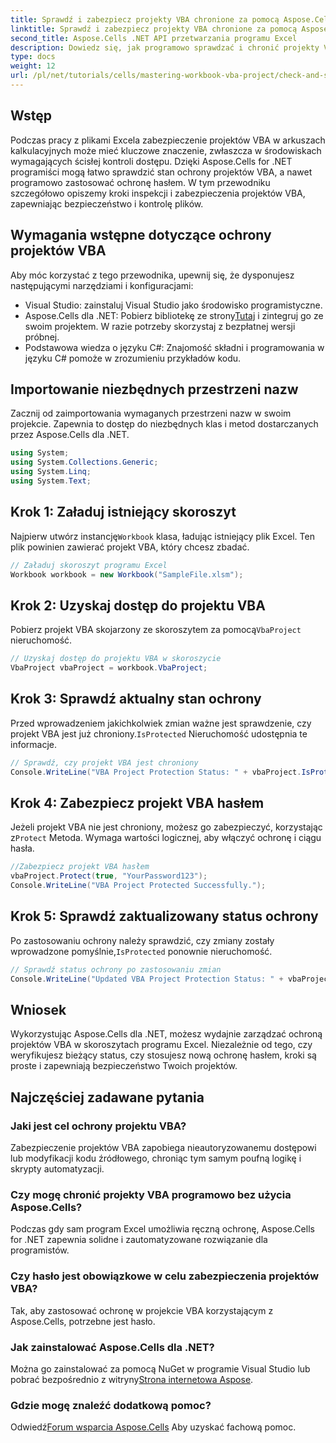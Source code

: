 ```yaml
---
title: Sprawdź i zabezpiecz projekty VBA chronione za pomocą Aspose.Cells
linktitle: Sprawdź i zabezpiecz projekty VBA chronione za pomocą Aspose.Cells
second_title: Aspose.Cells .NET API przetwarzania programu Excel
description: Dowiedz się, jak programowo sprawdzać i chronić projekty VBA w plikach Excela, używając Aspose.Cells dla .NET. Przewodnik krok po kroku z dołączonymi kompletnymi przykładami kodu.
type: docs
weight: 12
url: /pl/net/tutorials/cells/mastering-workbook-vba-project/check-and-secure-vba-projects-is-protected/
---
```

## Wstęp

Podczas pracy z plikami Excela zabezpieczenie projektów VBA w arkuszach kalkulacyjnych może mieć kluczowe znaczenie, zwłaszcza w środowiskach wymagających ścisłej kontroli dostępu. Dzięki Aspose.Cells for .NET programiści mogą łatwo sprawdzić stan ochrony projektów VBA, a nawet programowo zastosować ochronę hasłem. W tym przewodniku szczegółowo opiszemy kroki inspekcji i zabezpieczenia projektów VBA, zapewniając bezpieczeństwo i kontrolę plików.

## Wymagania wstępne dotyczące ochrony projektów VBA

Aby móc korzystać z tego przewodnika, upewnij się, że dysponujesz następującymi narzędziami i konfiguracjami:

- Visual Studio: zainstaluj Visual Studio jako środowisko programistyczne.
-  Aspose.Cells dla .NET: Pobierz bibliotekę ze strony[Tutaj](https://releases.aspose.com/cells/net/) i zintegruj go ze swoim projektem. W razie potrzeby skorzystaj z bezpłatnej wersji próbnej.
- Podstawowa wiedza o języku C#: Znajomość składni i programowania w języku C# pomoże w zrozumieniu przykładów kodu.

## Importowanie niezbędnych przestrzeni nazw

Zacznij od zaimportowania wymaganych przestrzeni nazw w swoim projekcie. Zapewnia to dostęp do niezbędnych klas i metod dostarczanych przez Aspose.Cells dla .NET.

```csharp
using System;
using System.Collections.Generic;
using System.Linq;
using System.Text;
```

## Krok 1: Załaduj istniejący skoroszyt

 Najpierw utwórz instancję`Workbook` klasa, ładując istniejący plik Excel. Ten plik powinien zawierać projekt VBA, który chcesz zbadać.

```csharp
// Załaduj skoroszyt programu Excel
Workbook workbook = new Workbook("SampleFile.xlsm");
```

## Krok 2: Uzyskaj dostęp do projektu VBA

 Pobierz projekt VBA skojarzony ze skoroszytem za pomocą`VbaProject` nieruchomość.

```csharp
// Uzyskaj dostęp do projektu VBA w skoroszycie
VbaProject vbaProject = workbook.VbaProject;
```

## Krok 3: Sprawdź aktualny stan ochrony

 Przed wprowadzeniem jakichkolwiek zmian ważne jest sprawdzenie, czy projekt VBA jest już chroniony.`IsProtected` Nieruchomość udostępnia te informacje.

```csharp
// Sprawdź, czy projekt VBA jest chroniony
Console.WriteLine("VBA Project Protection Status: " + vbaProject.IsProtected);
```

## Krok 4: Zabezpiecz projekt VBA hasłem

 Jeżeli projekt VBA nie jest chroniony, możesz go zabezpieczyć, korzystając z`Protect` Metoda. Wymaga wartości logicznej, aby włączyć ochronę i ciągu hasła.

```csharp
//Zabezpiecz projekt VBA hasłem
vbaProject.Protect(true, "YourPassword123");
Console.WriteLine("VBA Project Protected Successfully.");
```

## Krok 5: Sprawdź zaktualizowany status ochrony

 Po zastosowaniu ochrony należy sprawdzić, czy zmiany zostały wprowadzone pomyślnie,`IsProtected` ponownie nieruchomość.

```csharp
// Sprawdź status ochrony po zastosowaniu zmian
Console.WriteLine("Updated VBA Project Protection Status: " + vbaProject.IsProtected);
```

## Wniosek

Wykorzystując Aspose.Cells dla .NET, możesz wydajnie zarządzać ochroną projektów VBA w skoroszytach programu Excel. Niezależnie od tego, czy weryfikujesz bieżący status, czy stosujesz nową ochronę hasłem, kroki są proste i zapewniają bezpieczeństwo Twoich projektów.

## Najczęściej zadawane pytania

### Jaki jest cel ochrony projektu VBA?
Zabezpieczenie projektów VBA zapobiega nieautoryzowanemu dostępowi lub modyfikacji kodu źródłowego, chroniąc tym samym poufną logikę i skrypty automatyzacji.

### Czy mogę chronić projekty VBA programowo bez użycia Aspose.Cells?
Podczas gdy sam program Excel umożliwia ręczną ochronę, Aspose.Cells for .NET zapewnia solidne i zautomatyzowane rozwiązanie dla programistów.

### Czy hasło jest obowiązkowe w celu zabezpieczenia projektów VBA?
Tak, aby zastosować ochronę w projekcie VBA korzystającym z Aspose.Cells, potrzebne jest hasło.

### Jak zainstalować Aspose.Cells dla .NET?
 Można go zainstalować za pomocą NuGet w programie Visual Studio lub pobrać bezpośrednio z witryny[Strona internetowa Aspose](https://releases.aspose.com/cells/net/).

### Gdzie mogę znaleźć dodatkową pomoc?
 Odwiedź[Forum wsparcia Aspose.Cells](https://forum.aspose.com/c/cells/9) Aby uzyskać fachową pomoc.